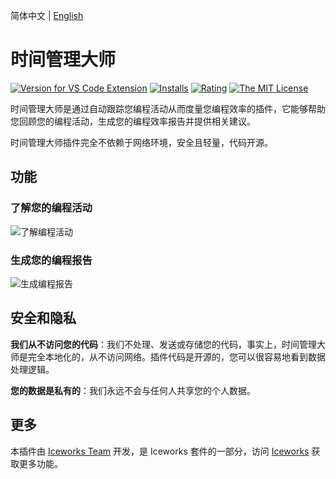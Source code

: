 简体中文 | [English](https://github.com/ice-lab/iceworks/blob/master/extensions/iceworks-time-master/README.md)

# 时间管理大师

[![Version for VS Code Extension](https://vsmarketplacebadge.apphb.com/version-short/iceworks-team.iceworks-time-master.svg?logo=visual-studio-code)](https://marketplace.visualstudio.com/items?itemName=iceworks-team.iceworks-time-master)
[![Installs](https://vsmarketplacebadge.apphb.com/installs-short/iceworks-team.iceworks-time-master.svg)](https://marketplace.visualstudio.com/items?itemName=iceworks-team.iceworks-time-master)
[![Rating](https://vsmarketplacebadge.apphb.com/rating-short/iceworks-team.iceworks-time-master.svg)](https://marketplace.visualstudio.com/items?itemName=iceworks-team.iceworks-time-master)
[![The MIT License](https://img.shields.io/badge/license-MIT-blue.svg)](http://opensource.org/licenses/MIT)

时间管理大师是通过自动跟踪您编程活动从而度量您编程效率的插件，它能够帮助您回顾您的编程活动，生成您的编程效率报告并提供相关建议。

时间管理大师插件完全不依赖于网络环境，安全且轻量，代码开源。

## 功能

### 了解您的编程活动

![了解编程活动](https://img.alicdn.com/tfs/TB1fbiz1UY1gK0jSZFMXXaWcVXa-1048-915.png)

### 生成您的编程报告

![生成编程报告](https://img.alicdn.com/tfs/TB1AOKRmJTfau8jSZFwXXX1mVXa-1117-817.png)

## 安全和隐私

**我们从不访问您的代码**：我们不处理、发送或存储您的代码，事实上，时间管理大师是完全本地化的，从不访问网络。插件代码是开源的，您可以很容易地看到数据处理逻辑。

**您的数据是私有的**：我们永远不会与任何人共享您的个人数据。

## 更多

本插件由 [Iceworks Team](https://marketplace.visualstudio.com/publishers/iceworks-team) 开发，是 Iceworks 套件的一部分，访问 [Iceworks](https://marketplace.visualstudio.com/items?itemName=iceworks-team.iceworks) 获取更多功能。
